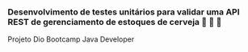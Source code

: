 ### Desenvolvimento de testes unitários para validar uma API REST de gerenciamento de estoques de cerveja :beer: :beers: :beer: 

Projeto Dio Bootcamp Java Developer

